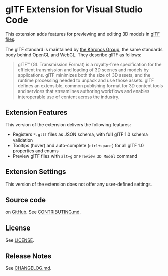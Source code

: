 # glTF Extension for Visual Studio Code

This extension adds features for previewing and editing 3D models
in [glTF files](https://github.com/KhronosGroup/glTF).

The glTF standard is maintained by [the Khronos Group](https://www.khronos.org/), the same standards body behind OpenGL and WebGL.  They describe glTF as follows:

> glTF™ (GL Transmission Format) is a royalty-free specification for the efficient transmission and loading of 3D scenes and models by applications. glTF minimizes both the size of 3D assets, and the runtime processing needed to unpack and use those assets. glTF defines an extensible, common publishing format for 3D content tools and services that streamlines authoring workflows and enables interoperable use of content across the industry.

## Extension Features

This version of the extension delivers the following features:

* Registers `*.gltf` files as JSON schema, with full glTF 1.0 schema validation
* Tooltips (hover) and auto-complete (`ctrl+space`) for all glTF 1.0 properties and enums
* Preview glTF files with `alt+g` or `Preview 3D Model` command

## Extension Settings

This version of the extension does not offer any user-defined settings.

## Source code

on [GitHub](https://github.com/AnalyticalGraphicsInc/gltf-vscode).  See [CONTRIBUTING.md](CONTRIBUTING.md).

## License

See [LICENSE](LICENSE).

## Release Notes

See [CHANGELOG.md](CHANGELOG.md).
